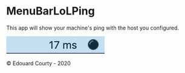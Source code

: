 # MenuBarLoLPing

This app will show your machine's ping with the host you configured.

<img src="MenuBarPing.png" alt="MenuBarPing" />

© Edouard Courty - 2020

